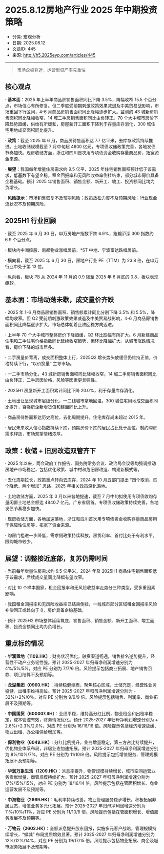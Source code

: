 # 2025.8.12房地产行业 2025 年中期投资策略

- 分类: 宏观分析
- 日期: 2025.08.12
- 文章ID: 445
- 来源: http://h5.2025eyp.com/articles/445

---

> 市场企稳将近，运营型资产率先重估

## **核心观点**

· **基本面**：2025 年上半年商品房销售面积同比下降 3.5%，降幅收窄 15.5 个百分点，市场信心有所修复。但二季度受前期刺激政策效果减退及中美贸易战影响，市场重回下行区间，4-6 月商品房销售面积同比降幅逐步扩大。监测的 43 城新房销售面积同比降幅收窄，14 城二手房销售面积同比由负转正。70 个大中城市房价下降趋势趋缓，供给有所缓和，房屋新开工面积下降利于存量库存消化，300 城住宅用地成交面积同比提升。

· **政策**：截至 2025 年 6 月，商品房待售面积达 7.7 亿平米，去库存政策持续推进。土地收储规模截至 7 月中旬超 4800 亿元，专项债收储政策完善，各地发债节奏加快。现房收储方面，浙江和四川首次用专项债资金收购存量商品房，拓宽资金来源。

· **展望**：我国每年增量住房需求约 9.5 亿平，2025 年住宅销售面积预计低于该需求，低基数下有望企稳。租金回报率和无风险收益率倒挂结束，部分城市房价具备企稳基础。预计 2025 年销售面积、销售金额、新开工、竣工、投资额同比均为负增长。

· **风险提示**：市场销售恢复不及预期风险；政策放松力度不及预期风险；行业现金流状况不及预期风险。

## **2025H1 行业回顾**

· 截至 2025 年 6 月 30 日，申万房地产指数下跌 6.9%，跑输沪深 300 指数约 6.9 个百分点。

· 板块内中洲控股、南都物业涨幅居前，*ST 中地、宁波富达跌幅居前。

· 横向看，截至 2025 年 6 月 30 日，房地产行业 PE（TTM）为 23.8 倍，在申万行业中处于第 13 位。

· 纵向看，板块 PB 从 2024 年 11 月的 0.9 降至 2025 年 6 月底的 0.8，板块表现疲软。

## **基本面：市场动荡未歇，成交量价齐跌**

· 2025 年 1-6 月商品房销售面积、销售额累计同比分别下降 3.5% 和 5.5%，降幅均收窄。但 Q2 受前期刺激政策效果减退及中美贸易战影响，4-6 月商品房销售面积同比降幅逐步扩大，市场总体朝着止跌回稳方向迈进。

· 上半年 70 个大中城市整体房价下降趋缓，Q2 环比跌幅有所扩大。6 月新建商品住宅和二手住宅价格指数同比延续收窄趋势，但环比降幅扩大。从城市涨跌情况看，房价下降的城市居多。

· 二手房量价背离，成交面积整体上行，2025Q2 增长势头放缓但仍维持正值，价格持续下行，“以价换量” 主导市场。

· 一二手市场分化，43 城新房销售面积同比降幅收窄，14 城二手房销售面积同比由负转正，二手房因价格、风险等因素更具弹性。

· 2025H1 房屋新开工面积累计同比下降 20.0%，利于存量库存消化。

· 土地出让呈现城市层级分化，一二线城市拿地回温，300 城住宅用地成交面积同比提升，百强房企新增货值和建面同比上升。

· 商品房待售面积达历史高位，去化周期提升，住宅库存尚未超过 2015 年。

· 居民未来收入信心指数持续下跌，预期房价下跌的居民占比处于高位，制约购房需求释放，市场观望情绪浓厚。

## **政策：收储 + 旧房改造双管齐下**

· 2025 年以来，两会政府工作报告、国务院常务会议、政治局会议等均强调推动房地产市场稳定，包括优化政策、城中村和危旧房改造、构建新模式等。

· 去化周期拉长，政策重点转向去库存，2024 年 10 月五部门提出 “四个取消、四个降低、两个增加” 思路，2025 年相关政策深化落地。

· 土地收储方面，2025 年 3 月以来各地提速，截至 7 月中旬拟使用专项债收购存量闲置土地总金额达 4840.7 亿元，广东省居首。专项债收储政策持续完善，各地发债节奏稳步加快。

· 现房收储方面，各地加速落地，浙江和四川首次用专项债资金收购存量商品房用于保障性住房等，拓宽了资金来源。

· 购房门槛进一步降低，需求侧政策持续释放，房贷利率、首付比处于有利水平，限购城市较少。

## **展望：调整接近底部，复苏仍需时间**

· 当前每年增量住房需求约 9.5 亿平米，2024 年及 2025H1 商品住宅销售面积低于该需求，后续成交量同比降幅有望收窄。

· 对比 10 个样本国家，租金回报率和无风险收益率走势分三种类型，受多重因素影响。

· 我国租金回报率和无风险收益率已结束倒挂，一线城市部分区域租金回报率风险补偿回正或趋向于 0，房价具备企稳基础。

· 预计 2025H2 市场整体延续筑底，销售面积、销售金额、新开工面积、竣工面积、投资金额同比均为负增长。

## **重点标的情况**

· **华润置地（****1109.HK****）**：财务状况优化，融资渠道畅通，销售排名逆势提升，经营性不动产业务韧性强。预计 2025-2027 年归母净利润增速分别为 4%/5%/5%，对应 PE 分别为 7/7/6 倍。风险提示包括商业拓展、地产销售回款、项目结算不及预期等。

· **龙湖集团（****0960.HK****）**：持续稳健缩表，聚焦核心区域，土储充足，经营性业务稳健，出租率维持高位。预计 2025-2027 年归母净利润增速分别为 - 32%/+2%/0%，对应 PE 分别为 9/9/9 倍。风险提示包括销售、利润率、商业拓展不及预期等。

· **中国国贸（600007.SH）**：业绩平稳，维持高分红比例，物业租金和出租率稳定，成本管控有效，财务情况优化。预计 2025-2027 年归母净利润增速分别为 + 2.6%/+2.3%/2.0%，对应 PE 分别为 16/16/16 倍。风险提示包括经济增速放缓、物业出租、办公楼供给增加等。

· **保利物业（****6049.HK****）**：分红比例提升，业务增量稳定，第三方占比持续提升，优化物业体系布局，非居业态加速拓展。预计 2025-2027 年归母净利润增速分别为 8%/10%/7%，对应 PE 分别为 11/10/9 倍。风险提示包括增值服务、管理规模拓展不及预期等。

· **华润万象生活（****1209.HK****）**：派息率提升，物管规模持续增长，城市空间运营业务贡献增量，商管规模持续扩大。预计 2025-2027 年归母净利润增速分别为 17%/15%/15%，对应 PE 分别为 18/16/14 倍。风险提示包括在管面积增长、商业运营发展不及预期等。

· **中海物业（****2669.HK****）**：毛利率持续改善，物业管理服务稳步增长，积极拓展非居业态，增值业务多元化拓展。预计 2025-2027 年归母净利润增速分别为 11%/10%/11%，对应 PE 分别为 11/10/9 倍。风险提示包括在管面积增长、增值服务发展不及预期等。

· **万物云（****2602.HK****）**：全额派息提升股东回报，实施多元客户战略，管理规模持续增长，“蝶城” 布局提质增效显著。预计 2025-2027 年归母净利润增速分别为 12%/12%/14%，对应 PE 分别为 19/17/15 倍。风险提示包括物业拓展、商企及城市服务拓展不及预期等。
